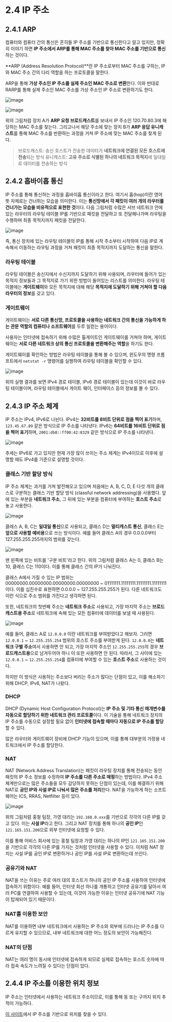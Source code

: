 # 2.4 IP 주소

## 2.4.1 ARP 

컴퓨터와 컴퓨터 간의 통신은 흔히들 IP 주소를 기반으로 통신한다고 알고 있지만, 정확히 이야기 하면 **IP 주소에서 ARP를 통해 MAC 주소를 찾아 MAC 주소를 기반으로 통신**하는 것이다. 

**ARP (Address Resolution Protocol)**란 IP 주소로부터 MAC 주소를 구하는, IP와 MAC 주소 간의 다리 역할을 하는 프로토콜을 말한다. 

ARP을 통해 **가상 주소인 IP 주소를 실제 주소인 MAC 주소로 변환**한다. 이와 반대로 RARP를 통해 실제 주소인 MAC 주소를 가상 주소인 IP 주소로 변환하기도 한다. 

![image](https://user-images.githubusercontent.com/68090939/233991102-0c9b7cb9-b41d-4d7e-ac03-37393be288d8.png)

![image](https://user-images.githubusercontent.com/68090939/233991380-c14965a8-78e9-4aee-b717-af81ba2064b7.png)

위의 그림처럼 장치 A가 **ARP 요청 브로드캐스트**를 보내서 IP 주소인 120.70.80.3에 해당하는 MAC 주소를 찾는다. 그리고나서 해당 주소에 맞는 장치 B가 **ARP 응답 유니캐스트**를 통해 MAC 주소를 반환하는 과정을 거쳐 IP 주소에 맞는 MAC 주소를 찾게 된다. 

>브로드캐스트: 송신 호스트가 전송한 데이터가 **네트워크에 연결된 모든 호스트에 전송**되는 방식 
>유니캐스트: **고유 주소로 식별된 하나의 네트워크 목적지**에 일대일로 데이터를 전송하는 방식 

## 2.4.2 홉바이홉 통신 

IP 주소를 통해 통신하는 과정을 홉바이홉 통신이라고 한다. 여기서 홉(hop)이란 영어 뜻 자체로는 건너뛰는 모습을 의미한다. 이는 **통신망에서 각 패킷이 여러 개의 라우터를 건너가는 모습을 비유적으로 표현한 것**이다. 다음 그림처럼 수많은 서브 네트워크 안에 있는 라우터의 라우팅 테이블 IP를 기반으로 패킷을 전달하고 또 전달해나가며 라우팅을 수행하며 최종 목적지까지 패킷을 전달한다. 

![image](https://user-images.githubusercontent.com/68090939/233993754-a13aea45-551a-4180-a9b4-749ce904e871.png)

즉, 통신 장치에 있는 라우팅 테이블의 IP를 통해 시작 주소부터 시작하여 다음 IP로 계속해서 이동하는 라우팅 과정을 거쳐 패킷이 최종 목적지까지 도달하는 통신을 말한다.

### 라우팅 테이블 

라우팅 테이블은 송신지에서 수신지까지 도달하기 위해 사용되며, 라우터에 들어가 있는 목적지 정보들과 그 목적지로 가기 위한 방법이 들어있는 리스트를 의미한다. 라우팅 테이블에는 **게이트웨이**와 모든 목적지에 대해 해당 **목적지에 도달하기 위해 거쳐야 할 다음 라우터의 정보**를 갖고 있다. 

### 게이트웨이 

게이트웨이는 **서로 다른 통신망, 프로토콜을 사용하는 네트워크 간의 통신을 가능하게 하는 관문 역할의 컴퓨터나 소프트웨어**를 두루 일컫는 용어이다. 

사용자는 인터넷에 접속하기 위해 수많은 톨게이트인 게이트웨이를 거쳐야 하며, 게이트웨이는 **서로 다른 네트워크 상의 통신 프로토콜을 변환해주는 역할**을 하기도 한다. 

게이트웨이를 확인하는 방법은 라우팅 테이블을 통해 볼 수 있으며, 윈도우의 명령 프롬프트에서 `netstat -r` 명령어를 실행하여 라우팅 테이블을 확인할 수 있다. 

![image](https://user-images.githubusercontent.com/68090939/233996818-00521228-ecc1-400e-9a47-b78ea30b3258.png)

위의 실행 결과를 보면 IPv4 경로 테이블, IPv6 경로 테이블이 있는데 이것이 바로 라우팅 테이블이며, 라우팅 테이블에서 게이트 웨이, 인터페이스 등의 정보를 볼 수 있다. 

## 2.4.3 IP 주소 체계 

IP 주소는 IPv4, IPv6로 나뉜다. IPv4는 **32비트를 8비트 단위로 점을 찍어 표기**하며, `123.45.67.89` 같은 방식으로 IP 주소를 나타낸다. IPv6는 **64비트를 16비트 단위로 점을 찍어 표기**하며, `2001:db8::ff00:42:8329` 같은 방식으로 IP 주소를 나타낸다. 

![image](https://user-images.githubusercontent.com/68090939/233998229-4fbccdee-3752-4313-8584-9b9690ed67ab.png)

추세는 IPv6로 가고 있지만 현재 가장 많이 쓰이는 주소 체계는 IPv4이므로 이후에 설명할 때도 IPv4를 기준으로 설명할 것이다. 

### 클래스 기반 할당 방식 

IP 주소 체계는 과거를 거쳐 발전해오고 있으며 처음에는 A, B, C, D, E 다섯 개의 클래스로 구분하는 클래스 기반 할당 방식 (classful network addressing)을 사용했다. 앞에 있는 부분을 **네트워크 주소**, 그 뒤에 있는 부분을 컴퓨터에 부여하는 **호스트 주소**로 놓고 사용한다. 

![image](https://user-images.githubusercontent.com/68090939/233998875-3ba99d61-fb01-400a-b03c-ace848e78c98.png)

클래스 A, B, C는 **일대일 통신**으로 사용되고, 클래스 D는 **멀티캐스트 통신**, 클래스 E는 **앞으로 사용할 예비용**으로 쓰는 방식이다. 예를 들어 클래스 A의 경우 0.0.0.0부터 127.255.255.255까지의 범위를 갖는다. 

![image](https://user-images.githubusercontent.com/68090939/233999583-1e9d25e5-c20a-478c-8329-c115262554c7.png)

맨 왼쪽에 있는 비트를 '구분 비트'라고 한다. 위의 그림처럼 클래스 A는 0, 클래스 B는 10, 클래스 C는 110이다. 이를 통해 클래스 간의 IP가 나눠진다. 

클래스 A에서 가질 수 있는 IP 범위는 00000000.00000000.00000000.00000000 ~ 01111111.11111111.11111111.11111111이다. 이를 십진수로 표현하면 0.0.0.0 ~ 127.255.255.255가 된다. 다른 네트워크도 이런 식으로 주소 범위를 가진다고 생각하면 된다. 

또한, 네트워크의 첫번째 주소는 **네트워크 주소**로 사용되고, 가장 마지막 주소는 **브로드캐스트용 주소**로 네트워크에 속해 있는 모든 컴퓨터에 데이터를 보낼 때 사용된다. 

![image](https://user-images.githubusercontent.com/68090939/234000644-60ea26d3-f052-48bf-b6e5-231f58865dd6.png)

예를 들어, 클래스 A로 `12.0.0.0` 이란 네트워크를 부여받았다고 해보자. 그러면 `12.0.0.1` ~ `12.255.255.254` 범위의 호스트 주소를 부여받게 된다. `12.0.0.0`는 **네트워크 구별 주소**여서 사용하면 안 되고, 가장 마지막 주소인 `12.255.255.255`의 경우 **브로드캐스트용**으로 남겨두어야 하니 이 또한 사용하면 안 된다. 따라서, 그 사이에 있는 `12.0.0.1` ~ `12.255.255.254`를 컴퓨터에 부여할 수 있는 **호스트 주소**로 사용하는 것이다. 

하지만 이 방식은 사용하는 주소보다 버리는 주소가 많다는 단점이 있고, 이를 해소하기 위해 DHCP, IPv6, NAT가 나왔다. 

### DHCP 

DHCP (Dynamic Host Configuration Protocol)는 **IP 주소 및 기타 통신 매개변수를 자동으로 할당하기 위한 네트워크 관리 프로토콜**이다. 이 기술을 통해 네트워크 장치의 IP 주소를 수동으로 설정할 필요 없이 **인터넷에 접속할 때마다 자동으로 IP 주소를 할당**할 수 있다. 

많은 라우터와 게이트웨이 장비에 DHCP 기능이 있으며, 이를 통해 대부분의 가정용 네트워크에서 IP 주소를 할당한다. 

### NAT 

NAT (Network Address Translation)는 패킷이 라우팅 장치를 통해 전송되는 동안 패킷의 IP 주소 정보를 수정하여 **IP 주소를 다른 주소로 매핑**하는 방법이다. IPv4 주소 체계만으로는 많은 주소들을 모두 감당하지 못하는 단점이 있는데, 이를 해결하기 위해 NAT로 **공인 IP와 사설 IP로 나눠서 많은 주소를 처리**한다. NAT을 가능하게 하는 소프트웨어는 ICS, RRAS, Netfilter 등이 있다. 

![image](https://user-images.githubusercontent.com/68090939/234005197-57d4991a-c6e2-41ce-9158-b2a8a7e22ab8.png)

위의 그림처럼 홍철 팀장, 가영 대리는 `192.168.0.xxx`를 기반으로 각각의 다른 IP를 갖고 있다. 이는 **사설 IP**라고 한다. 그리고 NAT 장치를 통해 하나의 **공인 IP**인 `121.165.151.200`으로 외부 인터넷에 요청할 수 있다. 

이를 통해 어비스 회사에 있는 홍철 팀장과 가영 대리는 하나의 IP인 `121.165.151.200`을 기반으로 각각의 다른 IP를 가지는 것처럼 인터넷을 사용할 수 있다. 이처럼 NAT 장치는 사설 IP를 공인 IP로 변환하거나 공인 IP를 사설 IP로 변환하는데 쓰인다. 

### 공유기와 NAT 

NAT을 쓰는 이유는 주로 여러 대의 호스트가 하나의 공인 IP 주소를 사용하여 인터넷에 접속하기 위함이다. 예를 들어, 인터넷 회선 하나를 개통하고 인터넷 공유기를 달아서 여러 PC를 연결하여 사용할 수 있는데, 이것이 가능한 이유는 인터넷 공유기에 NAT 기능이 탑재되어 있기 때문이다. 

### NAT를 이용한 보안 

NAT를 이용하면 내부 네트워크에서 사용하는 IP 주소와 외부에 드러나는 IP 주소를 다르게 유지할 수 있으므로, 내부 네트워크에 대한 어느 정도의 보안이 가능해진다. 

### NAT의 단점 

NAT는 여러 명이 동시에 인터넷에 접속하게 되므로 실제로 접속하는 호스트 숫자에 따라 접속 속도가 느려질 수 있다는 단점이 있다. 

## 2.4.4 IP 주소를 이용한 위치 정보 

IP 주소는 인터넷에서 사용하는 네트워크 주소이므로, 이를 통해 동 또는 구까지 위치 추적이 가능하다. 

[이 사이트](https://mylocation.co.kr/)에서 IP 주소를 기반으로 위치를 찾을 수 있다. 


